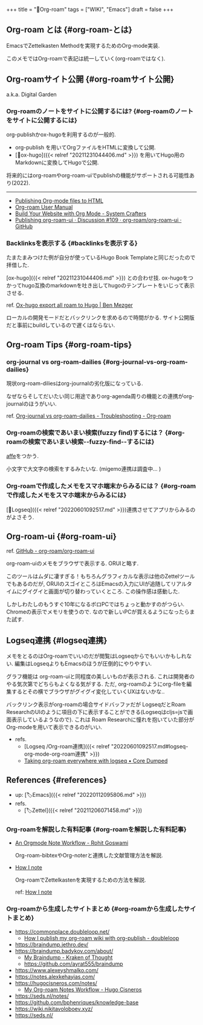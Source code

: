 +++
title = "📝Org-roam"
tags = ["WIKI", "Emacs"]
draft = false
+++

## Org-roam とは {#org-roam-とは}

EmacsでZettelkasten Methodを実現するためのOrg-mode実装.

このメモではOrg-roamで表記は統一していく(org-roamではなく).


## Org-roamサイト公開 {#org-roamサイト公開}

a.k.a. Digital Garden


### Org-roamのノートをサイトに公開するには? {#org-roamのノートをサイトに公開するには}

org-publishかox-hugoを利用するのが一般的.

-   org-publish を用いてOrgファイルをHTMLに変換して公開.
-   [📝ox-hugo]({{< relref "20211231044406.md" >}}) を用いてHugo用のMarkdownに変換してHugoで公開.

将来的にはorg-roamやorg-roam-uiでpublishの機能がサポートされる可能性あり(2022).

---

-   [Publishing Org-mode files to HTML](https://orgmode.org/worg/org-tutorials/org-publish-html-tutorial.html)
-   [Org-roam User Manual](https://www.orgroam.com/manual.html#How-do-I-publish-my-notes-with-an-Internet_002dfriendly-graph_003f)
-   [Build Your Website with Org Mode - System Crafters](https://systemcrafters.net/publishing-websites-with-org-mode/building-the-site/#the-final-build-script)
-   [Publishing org-roam-ui · Discussion #109 · org-roam/org-roam-ui · GitHub](https://github.com/org-roam/org-roam-ui/discussions/109)


### Backlinksを表示する {#backlinksを表示する}

たまたまみつけた例が自分が使っているHugo Book Templateと同じだったので拝借した.

[ox-hugo]({{< relref "20211231044406.md" >}}) との合わせ技. ox-hugoをつかってhugo互換のmarkdownを吐き出してhugoのテンプレートをいじって表示させる.

ref. [Ox-hugo export all roam to Hugo | Ben Mezger](https://seds.nl/notes/ox_hugo_export_all_roam_to_hugo/)

ローカルの開発モードだとバックリンクを求めるので時間がかる. サイト公開版だと事前にbuildしているので遅くはならない.


## Org-roam Tips {#org-roam-tips}


### org-journal vs org-roam-dailies {#org-journal-vs-org-roam-dailies}

現状org-roam-diliesはorg-journalの劣化版になっている.

なぜならそしてだいたい同じ用途でありorg-agenda周りの機能との連携がorg-journalのほうがいい.

ref. [Org-journal vs org-roam-dailies - Troubleshooting - Org-roam](https://org-roam.discourse.group/t/org-journal-vs-org-roam-dailies/384)


### Org-roamの検索であいまい検索(fuzzy find)するには？ {#org-roamの検索であいまい検索--fuzzy-find--するには}

[affe](https://github.com/minad/affe)をつかう.

小文字で大文字の検索をするみたいな. (migemo連携は調査中... )


### Org-roamで作成したメモをスマホ端末からみるには？ {#org-roamで作成したメモをスマホ端末からみるには}

[📝Logseq]({{< relref "20220601092517.md" >}})連携させてアプリからみるのがよさそう.


## Org-roam-ui {#org-roam-ui}

ref. [GitHub - org-roam/org-roam-ui](https://github.com/org-roam/org-roam-ui)

org-roam-uiのメモをブラウザで表示する. ORUIと略す.

このツールはムダに凄すぎる！もちろんグラフィカルな表示は他のZettelツールでもあるのだが, ORUIのスゴイところはEmacsの入力にUIが追随してリアルタイムにグイグイと画面が切り替わっていくところ. この操作感は感動した.

しかしわたしのもうすぐ10年になるボロPCではちょっと動かすのがつらい. Chromeの表示でメモリを使うので. なので新しいPCが買えるようになったらまた試す.


## Logseq連携 {#logseq連携}

メモをとるのはOrg-roamでいいのだが閲覧はLogseqからでもいいかもしれない. 編集はLogseqよりもEmacsのほうが圧倒的にやりやすい.

グラフ機能は org-roam-uiと同程度の美しいものが表示される. これは開発者のやる気次第でどちらもよくなる気がする. ただ, org-roamのようにorg-fileを編集するとその横でブラウザがグイグイ変化していくUXはないかな..

バックリンク表示がorg-roamの場合サイドバッファだが LogseqだとRoam ResearchのUIのように項目の下に表示することができる(Logseqはcljs=jsで画面表示しているようなので). これは Roam Researchに憧れを抱いていた部分がOrg-modeを用いて表示できるのがいい.

-   refs.
    -   [Logseq /Org-roam連携]({{< relref "20220601092517.md#logseq-org-mode-org-roam連携" >}})
    -   [Taking org-roam everywhere with logseq • Core Dumped](https://coredumped.dev/2021/05/26/taking-org-roam-everywhere-with-logseq/)


## References {#references}

-   up: [🏷Emacs]({{< relref "20220112095806.md" >}})
-   refs.
    -   [🏷Zettel]({{< relref "20211206071458.md" >}})


### Org-roamを解説した有料記事 {#org-roamを解説した有料記事}

-   [An Orgmode Note Workflow - Rohit Goswami](https://rgoswami.me/posts/org-note-workflow)

    Org-roam-bibtexやOrg-noterと連携した文献管理方法を解説.

-   [How I note](https://www.alexeyshmalko.com/how-i-note/)

    Org-roamでZettelkastenを実現するための方法を解説.

    ref: [How I note](https://www.alexeyshmalko.com/how-i-note/)


### Org-roamから生成したサイトまとめ {#org-roamから生成したサイトまとめ}

-   <https://commonplace.doubleloop.net/>
    -   [How I publish my org-roam wiki with org-publish - doubleloop](https://doubleloop.net/2020/08/21/how-publish-org-roam-wiki-org-publish/)
-   <https://braindump.jethro.dev/>
-   <https://braindump.badykov.com/about/>
    -   [My Braindump - Kraken of Thought](https://www.badykov.com/common/braindump/)
    -   <https://github.com/ayrat555/braindump>
-   <https://www.alexeyshmalko.com/>
-   <https://notes.alexkehayias.com/>
-   <https://hugocisneros.com/notes/>
    -   [My Org-roam Notes Workflow - Hugo Cisneros](https://hugocisneros.com/blog/my-org-roam-notes-workflow/)
-   <https://seds.nl/notes/>
-   <https://github.com/bphenriques/knowledge-base>
-   <https://wiki.nikitavoloboev.xyz/>
-   <https://seds.nl/>
